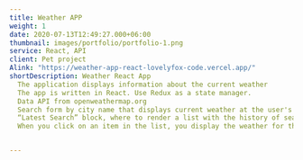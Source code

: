 ```yaml
---
title: Weather APP
weight: 1
date: 2020-07-13T12:49:27.000+06:00
thumbnail: images/portfolio/portfolio-1.png
service: React, API
client: Pet project
Alink: "https://weather-app-react-lovelyfox-code.vercel.app/"
shortDescription: Weather React App
  The application displays information about the current weather
  The app is written in React. Use Redux as a state manager.
  Data API from openweathermap.org
  Search form by city name that displays current weather at the user's request (by default the weather in Kiev).
  “Latest Search” block, where to render a list with the history of search queries (last 10) filtered (new ones first). List items are clickable.
  When you click on an item in the list, you display the weather for the city you clicked on.


---
```

